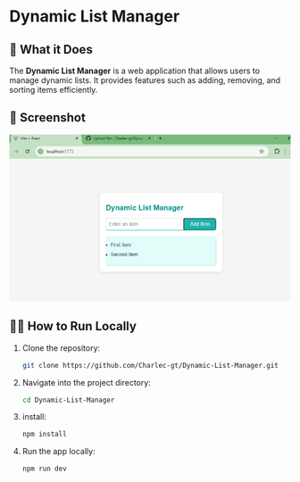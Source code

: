 # Dynamic List Manager

## 🚀 What it Does
The **Dynamic List Manager** is a web application that allows users to manage dynamic lists. It provides features such as adding, removing, and sorting items efficiently.

## 📸 Screenshot
![App Screenshot](./public/image.png)  

## 🏃‍♂️ How to Run Locally
1. Clone the repository:
   ```bash
   git clone https://github.com/Charlec-gt/Dynamic-List-Manager.git
2. Navigate into the project directory:
   ```bash
   cd Dynamic-List-Manager
3. install:
   ```bash
   npm install
4. Run the app locally:
   ```bash
   npm run dev


